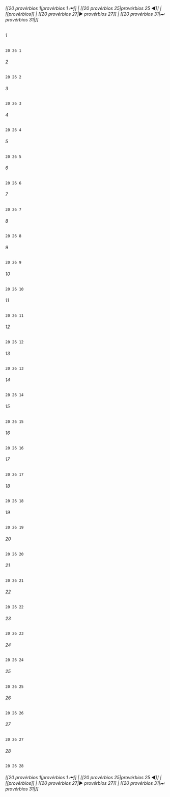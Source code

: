 
###### [[20 provérbios 1|provérbios 1 ⏮]] | [[20 provérbios 25|provérbios 25 ◀]] | [[provérbios]] | [[20 provérbios 27|▶ provérbios 27]] | [[20 provérbios 31|⏭ provérbios 31|]]

###### 1
``` verse
20 26 1 
```
###### 2
``` verse
20 26 2 
```
###### 3
``` verse
20 26 3 
```
###### 4
``` verse
20 26 4 
```
###### 5
``` verse
20 26 5 
```
###### 6
``` verse
20 26 6 
```
###### 7
``` verse
20 26 7 
```
###### 8
``` verse
20 26 8 
```
###### 9
``` verse
20 26 9 
```
###### 10
``` verse
20 26 10 
```
###### 11
``` verse
20 26 11 
```
###### 12
``` verse
20 26 12 
```
###### 13
``` verse
20 26 13 
```
###### 14
``` verse
20 26 14 
```
###### 15
``` verse
20 26 15 
```
###### 16
``` verse
20 26 16 
```
###### 17
``` verse
20 26 17 
```
###### 18
``` verse
20 26 18 
```
###### 19
``` verse
20 26 19 
```
###### 20
``` verse
20 26 20 
```
###### 21
``` verse
20 26 21 
```
###### 22
``` verse
20 26 22 
```
###### 23
``` verse
20 26 23 
```
###### 24
``` verse
20 26 24 
```
###### 25
``` verse
20 26 25 
```
###### 26
``` verse
20 26 26 
```
###### 27
``` verse
20 26 27 
```
###### 28
``` verse
20 26 28 
```

###### [[20 provérbios 1|provérbios 1 ⏮]] | [[20 provérbios 25|provérbios 25 ◀]] | [[provérbios]] | [[20 provérbios 27|▶ provérbios 27]] | [[20 provérbios 31|⏭ provérbios 31|]]

